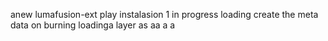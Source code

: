  anew lumafusion-ext
play
instalasion 1
in progress
loading
create the meta
data on burning
loadinga
layer
as
aa
a
a
